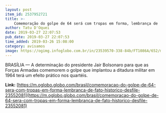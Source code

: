 ```yaml
---
layout: post
item_id: 2537952721
title: >-
    Comemoração do golpe de 64 será com tropas em forma, lembrança de 'fato histórico' e desfile
author: Tatu D'Oquei
date: 2019-03-27 22:07:53
pub_date: 2019-03-27 22:07:53
time_added: 2019-03-26 15:08:00
category: avisamos
image: https://ogimg.infoglobo.com.br/in/23539570-338-84b/FT1086A/652/militares-Pablo-Jacob-1.jpg
---
```


BRASÍLIA — A determinação do presidente Jair Bolsonaro para que as Forças Armadas comemorem o golpe que implantou a ditadura militar em 1964 terá um efeito prático nos quartéis.

**Link:** [https://m.oglobo.globo.com/brasil/comemoracao-do-golpe-de-64-sera-com-tropas-em-forma-lembranca-de-fato-historico-desfile-23552081](https://m.oglobo.globo.com/brasil/comemoracao-do-golpe-de-64-sera-com-tropas-em-forma-lembranca-de-fato-historico-desfile-23552081)

